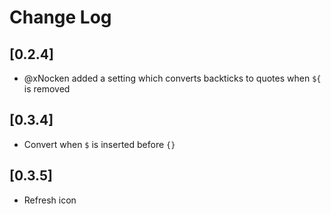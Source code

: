 # Change Log

## [0.2.4]

- @xNocken added a setting which converts backticks to quotes when `${` is removed

## [0.3.4]
- Convert when `$` is inserted before `{}` 

## [0.3.5]
- Refresh icon